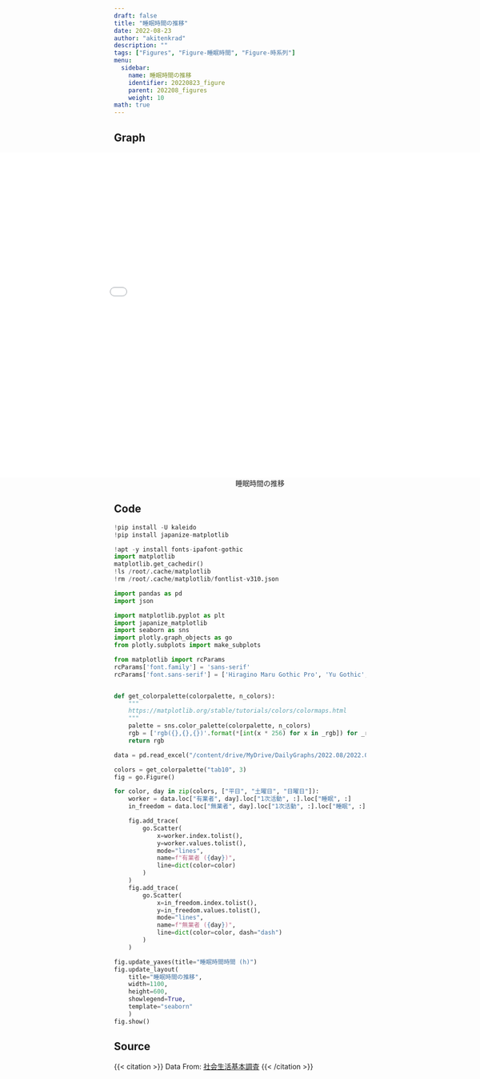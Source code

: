 ```yaml
---
draft: false
title: "睡眠時間の推移"
date: 2022-08-23 
author: "akitenkrad"
description: ""
tags: ["Figures", "Figure-睡眠時間", "Figure-時系列"]
menu:
  sidebar:
    name: 睡眠時間の推移
    identifier: 20220823_figure
    parent: 202208_figures
    weight: 10
math: true
---
```


## Graph
<figure style="width:100%; display:flex; justify-content:center; align-items:center; flex-direction:column;">
    <iframe src="out.html" width="1110pt" height="650pt" style="border:none"></iframe>
    <figcaption>睡眠時間の推移</figcaption>
</figure>

## Code
```python
!pip install -U kaleido
!pip install japanize-matplotlib

!apt -y install fonts-ipafont-gothic
import matplotlib
matplotlib.get_cachedir()
!ls /root/.cache/matplotlib
!rm /root/.cache/matplotlib/fontlist-v310.json

import pandas as pd
import json

import matplotlib.pyplot as plt
import japanize_matplotlib 
import seaborn as sns
import plotly.graph_objects as go
from plotly.subplots import make_subplots

from matplotlib import rcParams
rcParams['font.family'] = 'sans-serif'
rcParams['font.sans-serif'] = ['Hiragino Maru Gothic Pro', 'Yu Gothic', 'Meirio', 'Takao', 'IPAexGothic', 'IPAPGothic', 'VL PGothic', 'Noto Sans CJK JP']


def get_colorpalette(colorpalette, n_colors):
    """
    https://matplotlib.org/stable/tutorials/colors/colormaps.html
    """
    palette = sns.color_palette(colorpalette, n_colors)
    rgb = ['rgb({},{},{})'.format(*[int(x * 256) for x in _rgb]) for _rgb in palette]
    return rgb

data = pd.read_excel("/content/drive/MyDrive/DailyGraphs/2022.08/2022.08.23/社会生活基本調査_行動の種類別平均時間の推移.xlsx", header=[0,1], index_col=[0,1,2])

colors = get_colorpalette("tab10", 3)
fig = go.Figure()

for color, day in zip(colors, ["平日", "土曜日", "日曜日"]):
    worker = data.loc["有業者", day].loc["1次活動", :].loc["睡眠", :]
    in_freedom = data.loc["無業者", day].loc["1次活動", :].loc["睡眠", :]

    fig.add_trace(
        go.Scatter(
            x=worker.index.tolist(),
            y=worker.values.tolist(),
            mode="lines",
            name=f"有業者 ({day})",
            line=dict(color=color)
        )
    )
    fig.add_trace(
        go.Scatter(
            x=in_freedom.index.tolist(),
            y=in_freedom.values.tolist(),
            mode="lines",
            name=f"無業者 ({day})",
            line=dict(color=color, dash="dash")
        )
    )

fig.update_yaxes(title="睡眠時間時間 (h)")
fig.update_layout(
    title="睡眠時間の推移",
    width=1100,
    height=600,
    showlegend=True,
    template="seaborn"
    )
fig.show()
```

## Source
{{< citation >}}
Data From: [社会生活基本調査](https://www.e-stat.go.jp/stat-search/files?page=1&toukei=00200533&tstat=000001095335)
{{< /citation >}}

